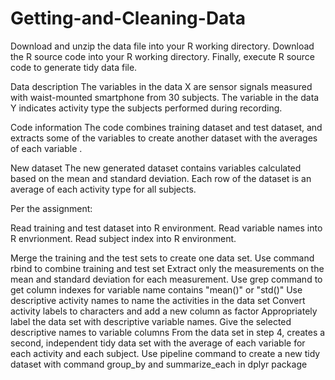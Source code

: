 # Getting-and-Cleaning-Data
Download and unzip the data file into your R working directory.
Download the R source code into your R working directory.
Finally, execute R source code to generate tidy data file.

Data description
The variables in the data X are sensor signals measured with waist-mounted smartphone from 30 subjects. The variable in the data Y indicates activity type the subjects performed during recording.

Code information
The code combines training dataset and test dataset, and extracts some of the variables to create another dataset with the averages of each variable .

New dataset
The new generated dataset contains variables calculated based on the mean and standard deviation. Each row of the dataset is an average of each activity type for all subjects.

Per the assignment:

Read training and test dataset into R environment. Read variable names into R envrionment. Read subject index into R environment.

Merge the training and the test sets to create one data set. Use command rbind to combine training and test set
Extract only the measurements on the mean and standard deviation for each measurement. Use grep command to get column indexes for variable name contains "mean()" or "std()"
Use descriptive activity names to name the activities in the data set Convert activity labels to characters and add a new column as factor
Appropriately label the data set with descriptive variable names. Give the selected descriptive names to variable columns
From the data set in step 4, creates a second, independent tidy data set with the average of each variable for each activity and each subject. Use pipeline command to create a new tidy dataset with command group_by and summarize_each in dplyr package
